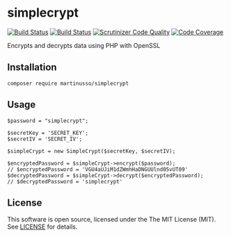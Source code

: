 # simplecrypt

[![Build Status](https://travis-ci.org/martinusso/simplecrypt.svg?branch=master)](https://travis-ci.org/martinusso/simplecrypt)
[![Build Status](https://scrutinizer-ci.com/g/martinusso/simplecrypt/badges/build.png?b=master)](https://scrutinizer-ci.com/g/martinusso/simplecrypt/build-status/master)
[![Scrutinizer Code Quality](https://scrutinizer-ci.com/g/martinusso/simplecrypt/badges/quality-score.png?b=master)](https://scrutinizer-ci.com/g/martinusso/simplecrypt/?branch=master)
[![Code Coverage](https://scrutinizer-ci.com/g/martinusso/simplecrypt/badges/coverage.png?b=master)](https://scrutinizer-ci.com/g/martinusso/simplecrypt/?branch=master)

Encrypts and decrypts data using PHP with OpenSSL

## Installation

`composer require martinusso/simplecrypt`

## Usage

```
$password = "simplecrypt";

$secretKey = 'SECRET_KEY';
$secretIV = 'SECRET_IV';

$simpleCrypt = new SimpleCrypt($secretKey, $secretIV);

$encryptedPassword = $simpleCrypt->encrypt($password);
// $encryptedPassword = 'VGU4aUJiM1dZWmhHaDNGUUlnd05vUT09'
$decryptedPassword = $simpleCrypt->decrypt($encryptedPassword);
// $decryptedPassword = 'simplecrypt'
```

## License

This software is open source, licensed under the The MIT License (MIT). See [LICENSE](https://github.com/martinusso/simplecrypt/blob/master/LICENSE) for details.
